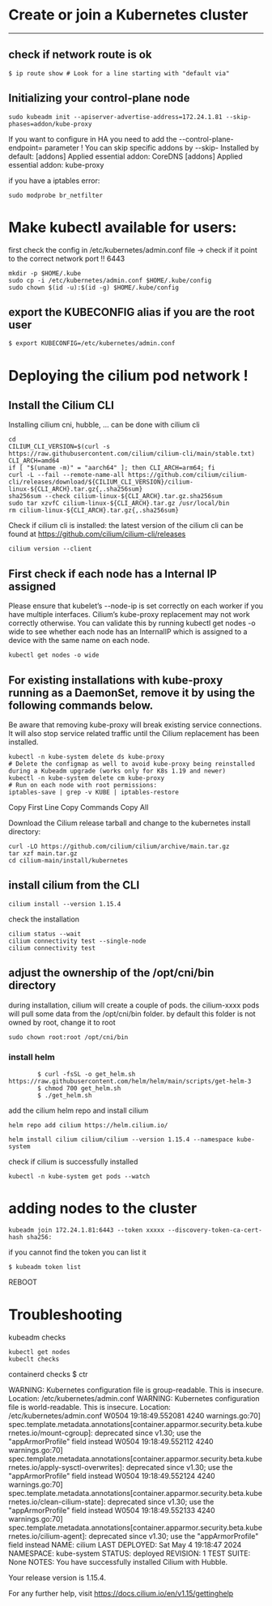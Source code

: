 

# Create or join a Kubernetes cluster
-----------

## check if network route is ok
```
$ ip route show # Look for a line starting with "default via"
```
## Initializing your control-plane node
```
sudo kubeadm init --apiserver-advertise-address=172.24.1.81 --skip-phases=addon/kube-proxy
```
If you want to configure in HA you need to add the --control-plane-endpoint= parameter !
You can skip specific addons by --skip-
Installed by default:
[addons] Applied essential addon: CoreDNS
[addons] Applied essential addon: kube-proxy

if you have a iptables error:
```
sudo modprobe br_netfilter
```

# Make kubectl available for users:
first check the config in /etc/kubernetes/admin.conf file -> check if it point to the correct network port !! 6443
```
mkdir -p $HOME/.kube
sudo cp -i /etc/kubernetes/admin.conf $HOME/.kube/config
sudo chown $(id -u):$(id -g) $HOME/.kube/config
```

## export the KUBECONFIG alias if you are the root user
```
$ export KUBECONFIG=/etc/kubernetes/admin.conf
```

# Deploying the cilium pod network !
## Install the Cilium CLI
Installing cilium cni, hubble, ... can be done with cilium cli

```
cd
CILIUM_CLI_VERSION=$(curl -s https://raw.githubusercontent.com/cilium/cilium-cli/main/stable.txt)
CLI_ARCH=amd64
if [ "$(uname -m)" = "aarch64" ]; then CLI_ARCH=arm64; fi
curl -L --fail --remote-name-all https://github.com/cilium/cilium-cli/releases/download/${CILIUM_CLI_VERSION}/cilium-linux-${CLI_ARCH}.tar.gz{,.sha256sum}
sha256sum --check cilium-linux-${CLI_ARCH}.tar.gz.sha256sum
sudo tar xzvfC cilium-linux-${CLI_ARCH}.tar.gz /usr/local/bin
rm cilium-linux-${CLI_ARCH}.tar.gz{,.sha256sum}
```

Check if cilium cli is installed:
the latest version of the cilium cli can be found at https://github.com/cilium/cilium-cli/releases
```
cilium version --client
```

## First check if each node has a Internal IP assigned

Please ensure that kubelet’s --node-ip is set correctly on each worker if you have multiple interfaces. Cilium’s kube-proxy replacement may not work correctly otherwise. You can validate this by running kubectl get nodes -o wide to see whether each node has an InternalIP which is assigned to a device with the same name on each node.

```
kubectl get nodes -o wide
```


## For existing installations with kube-proxy running as a DaemonSet, remove it by using the following commands below.


Be aware that removing kube-proxy will break existing service connections. It will also stop service related traffic until the Cilium replacement has been installed.
```
kubectl -n kube-system delete ds kube-proxy
# Delete the configmap as well to avoid kube-proxy being reinstalled during a Kubeadm upgrade (works only for K8s 1.19 and newer)
kubectl -n kube-system delete cm kube-proxy
# Run on each node with root permissions:
iptables-save | grep -v KUBE | iptables-restore
```

Copy First Line  Copy Commands  Copy All

Download the Cilium release tarball and change to the kubernetes install directory:
```
curl -LO https://github.com/cilium/cilium/archive/main.tar.gz
tar xzf main.tar.gz
cd cilium-main/install/kubernetes
```

## install cilium from the CLI






```
cilium install --version 1.15.4
```
check the installation
```
cilium status --wait
cilium connectivity test --single-node
cilium connectivity test
```

## adjust the ownership of the /opt/cni/bin directory
during installation, cilium will create a couple of pods. the cilium-xxxx pods will pull some data from the /opt/cni/bin folder. by default this folder is not owned by root, change it to root
```
sudo chown root:root /opt/cni/bin
```


### install helm
            $ curl -fsSL -o get_helm.sh https://raw.githubusercontent.com/helm/helm/main/scripts/get-helm-3
            $ chmod 700 get_helm.sh
            $ ./get_helm.sh

add the cilium helm repo and install cilium
```
helm repo add cilium https://helm.cilium.io/
```
```
helm install cilium cilium/cilium --version 1.15.4 --namespace kube-system
```
check if cilium is successfully installed
```
kubectl -n kube-system get pods --watch
```


# adding nodes to the cluster
```
kubeadm join 172.24.1.81:6443 --token xxxxx --discovery-token-ca-cert-hash sha256:
```
if you cannot find the token you can list it
```
$ kubeadm token list
```
REBOOT

# Troubleshooting

kubeadm checks
```$ kubeadm cluster-info
kubectl get nodes
kubeclt checks
```

containerd checks
$ ctr











WARNING: Kubernetes configuration file is group-readable. This is insecure. Location: /etc/kubernetes/admin.conf
WARNING: Kubernetes configuration file is world-readable. This is insecure. Location: /etc/kubernetes/admin.conf
W0504 19:18:49.552081    4240 warnings.go:70] spec.template.metadata.annotations[container.apparmor.security.beta.kubernetes.io/mount-cgroup]: deprecated since v1.30; use the "appArmorProfile" field instead
W0504 19:18:49.552112    4240 warnings.go:70] spec.template.metadata.annotations[container.apparmor.security.beta.kubernetes.io/apply-sysctl-overwrites]: deprecated since v1.30; use the "appArmorProfile" field instead
W0504 19:18:49.552124    4240 warnings.go:70] spec.template.metadata.annotations[container.apparmor.security.beta.kubernetes.io/clean-cilium-state]: deprecated since v1.30; use the "appArmorProfile" field instead
W0504 19:18:49.552133    4240 warnings.go:70] spec.template.metadata.annotations[container.apparmor.security.beta.kubernetes.io/cilium-agent]: deprecated since v1.30; use the "appArmorProfile" field instead
NAME: cilium
LAST DEPLOYED: Sat May  4 19:18:47 2024
NAMESPACE: kube-system
STATUS: deployed
REVISION: 1
TEST SUITE: None
NOTES:
You have successfully installed Cilium with Hubble.

Your release version is 1.15.4.

For any further help, visit https://docs.cilium.io/en/v1.15/gettinghelp
